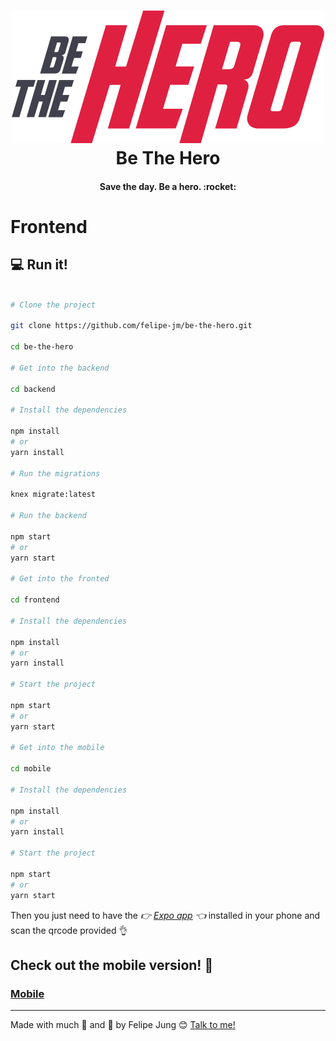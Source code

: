 <h1 align="center">
<img alt="Be The Hero" src="./frontend/src/assets/logo.svg" style="font-size: 128px;" />
<br>
Be The Hero
</h1>

<h4 align="center">
  Save the day. Be a hero. :rocket:
</h4>

# Frontend

## :computer: Run it!

```bash

# Clone the project

git clone https://github.com/felipe-jm/be-the-hero.git

cd be-the-hero

# Get into the backend

cd backend

# Install the dependencies

npm install
# or
yarn install

# Run the migrations

knex migrate:latest

# Run the backend

npm start
# or
yarn start 

# Get into the fronted

cd frontend

# Install the dependencies

npm install
# or
yarn install

# Start the project

npm start
# or
yarn start

# Get into the mobile

cd mobile

# Install the dependencies

npm install
# or
yarn install

# Start the project

npm start
# or
yarn start

```

Then you just need to have the _:point_right: <a href="https://play.google.com/store/apps/details?id=host.exp.exponent&hl=pt_BR">Expo app</a> :point_left:_ installed in your phone and scan the qrcode provided :ok_hand:

## Check out the mobile version! :pray:

### <a href="https://github.com/felipe-jm/meetapp-mobile">Mobile</a>

---

Made with much :purple_heart: and :muscle: by Felipe Jung :blush: <a href="https://www.linkedin.com/in/felipe-jung/">Talk to me!</a>